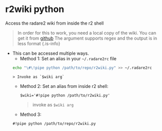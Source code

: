 <!-- TITLE: r2wiki.py -->

# r2wiki python
Access the radare2 wiki from inside the r2 shell
> In order for this to work, you need a local copy of the wiki. You can get it from [github](https://github.com/securisec/radare2_wiki)
> The argument supports regex and the output is in less format
{.is-info}
- This can be accessed multiple ways. 
	- Method 1: Set an alias in your `~/.radare2rc` file		
    ```sh
    echo "\#\!pipe python /path/to/repo/r2wiki.py" >> ~/.radare2rc
    ```
	  > Invoke as `$wiki arg`
	- Method 2: Set an alias from inside r2 shell:
		
		```text
		$wiki='#!pipe python /path/to/r2wiki.py'
		```
	  > invoke as `$wiki arg`
	- Method 3: 
    ```text
    #!pipe python /path/to/repo/r2wiki.py
    ```



		